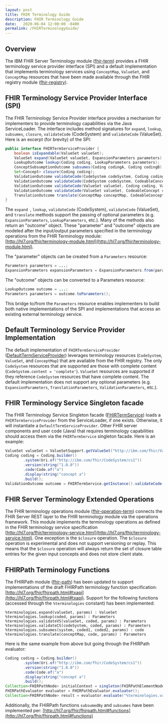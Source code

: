 ```yaml
---
layout: post
title: FHIR Terminology Guide
description: FHIR Terminology Guide
date:   2020-06-04 12:00:00 -0400
permalink: /FHIRTerminologyGuide/
---
```


## Overview

The IBM FHIR Server Terminology module ([fhir-term](https://github.com/IBM/FHIR/tree/master/fhir-term)) provides a FHIR terminology service provider interface (SPI) and a default implementation that implements terminology services using `ConceptMap`, `ValueSet`, and `ConceptMap` resources that have been made available through the FHIR registry module ([fhir-registry](https://github.com/IBM/FHIR/tree/master/fhir-registry)).

## FHIR Terminology Service Provider Interface (SPI)

The FHIR Terminology Service Provider interface provides a mechanism for implementers to provide terminology capabilities via the Java ServiceLoader. The interface includes method signatures for `expand`, `lookup`, `subsumes`, `closure`, `validateCode` (CodeSystem) and `validateCode` (ValueSet). Here is an excerpt (for brevity) of the SPI:

```java
public interface FHIRTermServiceProvider {
    boolean isExpandable(ValueSet valueSet);
    ValueSet expand(ValueSet valueSet, ExpansionParameters parameters);
    LookupOutcome lookup(Coding coding, LookupParameters parameters);
    ConceptSubsumptionOutcome subsumes(Coding codingA, Coding codingB);
    Set<Concept> closure(Coding coding);
    ValidationOutcome validateCode(CodeSystem codeSystem, Coding coding, ValidationParameters parameters);
    ValidationOutcome validateCode(CodeSystem codeSystem, CodeableConcept codeableConcept, ValidationParameters parameters);
    ValidationOutcome validateCode(ValueSet valueSet, Coding coding, ValidationParameters parameters);
    ValidationOutcome validateCode(ValueSet valueSet, CodeableConcept codeableConcept, ValidationParameters parameters);
    TranslationOutcome translate(ConceptMap conceptMap, CodeableConcept codeableConcept, TranslationParameters parameters);
}

```

The `expand `, `lookup`, `validateCode` (CodeSystem), `validateCode` (ValueSet), and `translate` methods support the passing of optional parameters (e.g. `ExpansionParameters`, `LookupParameters`, etc.). Many of the methods also return an "outcome" object. These "parameter" and "outcome" objects are modeled after the input/output parameters specified in the terminology operations from the FHIR Terminology module: [http://hl7.org/fhir/terminology-module.html](http://hl7.org/fhir/terminology-module.html).

The "parameter" objects can be created from a `Parameters` resource:

```java
Parameters parameters = ...;
ExpansionParameters expansionParameters = ExpansionParameters.from(parameters);
```

The "outcome" objects can be converted to a Parameters resource:

```java
LookupOutcome outcome = ...;
Parameters parameters = outcome.toParameters();
```

This bridge to/from the `Parameters` resource enables implementers to build both native implementations of the SPI and implementations that access an existing external terminology service.

## Default Terminology Service Provider Implementation

The default implementation of `FHIRTermServiceProvider` ([DefaultTermServiceProvider](https://github.com/IBM/FHIR/blob/master/fhir-term/src/main/java/com/ibm/fhir/term/service/provider/DefaultTermServiceProvider.java)) leverages terminology resources (`CodeSystem`, `ValueSet`, and `ConceptMap`) that are available from the FHIR registry. The only `CodeSystem` resources that are supported are those with complete content (`CodeSystem.content = 'complete'`). `ValueSet` resources are supported if they reference `CodeSystem` resources that have complete content. The default implementation does not support any optional parameters (e.g. `ExpansionParameters`, `TranslationParameters`, `ValidationParameters`, etc.).

## FHIR Terminology Service Singleton facade

The FHIR Terminology Service Singleton facade ([FHIRTermService](https://github.com/IBM/FHIR/blob/master/fhir-term/src/main/java/com/ibm/fhir/term/service/FHIRTermService.java)) loads a `FHIRTermServiceProvider` from the ServiceLoader, if one exists. Otherwise, it will instantiate a `DefaultTermServiceProvider`. Other FHIR server components and user code (Java) that requires terminology capabilities should access them via the `FHIRTermService` singleton facade. Here is an example:

```java
ValueSet valueSet = ValueSetSupport.getValueSet("http://ibm.com/fhir/ValueSet/vs1");
Coding coding = Coding.builder()
        .system(Uri.of("http://ibm.com/fhir/CodeSystem/cs1"))
        .version(string("1.0.0"))
        .code(Code.of("a")
        .display(string("concept a")
        .build();
ValidationOutcome outcome = FHIRTermService.getInstance().validateCode(valueSet, coding);
```

## FHIR Server Terminology Extended Operations

The FHIR terminology operations module ([fhir-operation-term](https://github.com/IBM/FHIR/tree/master/fhir-operation-term)) connects the FHIR Server REST layer to the FHIR terminology module via the operations framework. This module implements the terminology operations as defined in the FHIR terminology service specification [http://hl7.org/fhir/terminology-service.html](http://hl7.org/fhir/terminology-service.html). One exception is the `$closure` operation. The `$closure` operation is experimental and does not support versioning or replay. This means that the `$closure` operation will always return the set of closure table entries for the given input concepts and does not store client state.

## FHIRPath Terminology Functions

The FHIRPath module ([fhir-path](https://github.com/IBM/FHIR/tree/master/fhir-path)) has been updated to support implementations of the draft FHIRPath terminology function specification: [http://hl7.org/fhir/fhirpath.html#txapi](http://hl7.org/fhir/fhirpath.html#txapi). Support for the following functions (accessed through the `%terminologies` constant) has been implemented:

```
%terminologies.expand(valueSet, params) : ValueSet
%terminologies.lookup(coded, params) : Parameters
%terminologies.validateVS(valueSet, coded, params) : Parameters
%terminologies.validateCS(codeSystem, coded, params) : Parameters
%terminologies.subsumes(system, coded1, coded2, params) : code
%terminologies.translate(conceptMap, code, params) : Parameters
```

Here is the same example from above but going through the FHIRPath evaluator:

```java
Coding coding = Coding.builder()
        .system(Uri.of("http://ibm.com/fhir/CodeSystem/cs1"))
        .version(string("1.0.0"))
        .code(Code.of("a")
        .display(string("concept a")
        .build();
Collection<FHIRPathNode> initialContext = singleton(FHIRPathElementNode.elementNode(coding));
FHIRPathEvaluator evaluator = FHIRPathEvaluator.evaluator();
Collection<FHIRPathNode> result = evaluator.evaluate("%terminologies.validateCode('http://ibm.com/fhir/ValueSet/vs1', %context)");

```

Additionally, the FHIRPath functions `subsumedBy` and `subsumes` have been implemented per: [http://hl7.org/fhir/fhirpath.html#functions](http://hl7.org/fhir/fhirpath.html#functions)